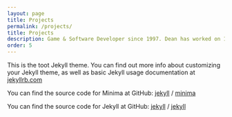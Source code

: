 ```yaml
---
layout: page
title: Projects
permalink: /projects/
title: Projects
description: Game & Software Developer since 1997. Dean has worked on 16 published games across all major platforms. He has recently been developing web-based applications centered around Bitcoin & Lightning Network technologies. He is based in Edmonton, Canada.
order: 5
---
```


This is the toot Jekyll theme. You can find out more info about customizing your Jekyll theme, as well as basic Jekyll usage documentation at [jekyllrb.com](https://jekyllrb.com/)

You can find the source code for Minima at GitHub:
[jekyll][jekyll-organization] /
[minima](https://github.com/jekyll/minima)

You can find the source code for Jekyll at GitHub:
[jekyll][jekyll-organization] /
[jekyll](https://github.com/jekyll/jekyll)


[jekyll-organization]: https://github.com/jekyll
